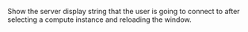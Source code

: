 Show the server display string that the user is going to connect to after selecting a compute instance and reloading the window.

